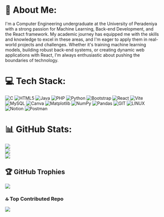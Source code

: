 # 💫 About Me:
I'm a Computer Engineering undergraduate at the University of Peradeniya with a strong passion for Machine Learning, Back-end Development, and the React framework. My academic journey has equipped me with the skills and knowledge to excel in these areas, and I'm eager to apply them in real-world projects and challenges. Whether it's training machine learning models, building robust back-end systems, or creating dynamic web applications with React, I'm always enthusiastic about pushing the boundaries of technology.


# 💻 Tech Stack:
![C](https://img.shields.io/badge/c-%2300599C.svg?style=plastic&logo=c&logoColor=white) ![HTML5](https://img.shields.io/badge/html5-%23E34F26.svg?style=plastic&logo=html5&logoColor=white) ![Java](https://img.shields.io/badge/java-%23ED8B00.svg?style=plastic&logo=openjdk&logoColor=white) ![PHP](https://img.shields.io/badge/php-%23777BB4.svg?style=plastic&logo=php&logoColor=white) ![Python](https://img.shields.io/badge/python-3670A0?style=plastic&logo=python&logoColor=ffdd54) ![Bootstrap](https://img.shields.io/badge/bootstrap-%238511FA.svg?style=plastic&logo=bootstrap&logoColor=white) ![React](https://img.shields.io/badge/react-%2320232a.svg?style=plastic&logo=react&logoColor=%2361DAFB) ![Vite](https://img.shields.io/badge/vite-%23646CFF.svg?style=plastic&logo=vite&logoColor=white) ![MySQL](https://img.shields.io/badge/mysql-%2300000f.svg?style=plastic&logo=mysql&logoColor=white) ![Canva](https://img.shields.io/badge/Canva-%2300C4CC.svg?style=plastic&logo=Canva&logoColor=white) ![Matplotlib](https://img.shields.io/badge/Matplotlib-%23ffffff.svg?style=plastic&logo=Matplotlib&logoColor=black) ![NumPy](https://img.shields.io/badge/numpy-%23013243.svg?style=plastic&logo=numpy&logoColor=white) ![Pandas](https://img.shields.io/badge/pandas-%23150458.svg?style=plastic&logo=pandas&logoColor=white) ![GIT](https://img.shields.io/badge/Git-fc6d26?style=plastic&logo=git&logoColor=white) ![LINUX](https://img.shields.io/badge/Linux-FCC624?style=plastic&logo=linux&logoColor=black) ![Notion](https://img.shields.io/badge/Notion-%23000000.svg?style=plastic&logo=notion&logoColor=white) ![Postman](https://img.shields.io/badge/Postman-FF6C37?style=plastic&logo=postman&logoColor=white)
# 📊 GitHub Stats:
![](https://github-readme-stats.vercel.app/api?username=Danujan06&theme=nightowl&hide_border=false&include_all_commits=false&count_private=true)<br/>
![](https://github-readme-streak-stats.herokuapp.com/?user=Danujan06&theme=nightowl&hide_border=false)<br/>
[![](https://visitcount.itsvg.in/api?id=Danujan06&label=Profile%20Views&color=6&icon=0&pretty=false)](https://visitcount.itsvg.in)

## 🏆 GitHub Trophies
![](https://github-profile-trophy.vercel.app/?username=Danujan06&theme=radical&no-frame=false&no-bg=true&margin-w=4)

### 🔝 Top Contributed Repo
![](https://github-contributor-stats.vercel.app/api?username=Danujan06&limit=5&theme=dark&combine_all_yearly_contributions=true)

<!-- Proudly created with GPRM ( https://gprm.itsvg.in ) -->
